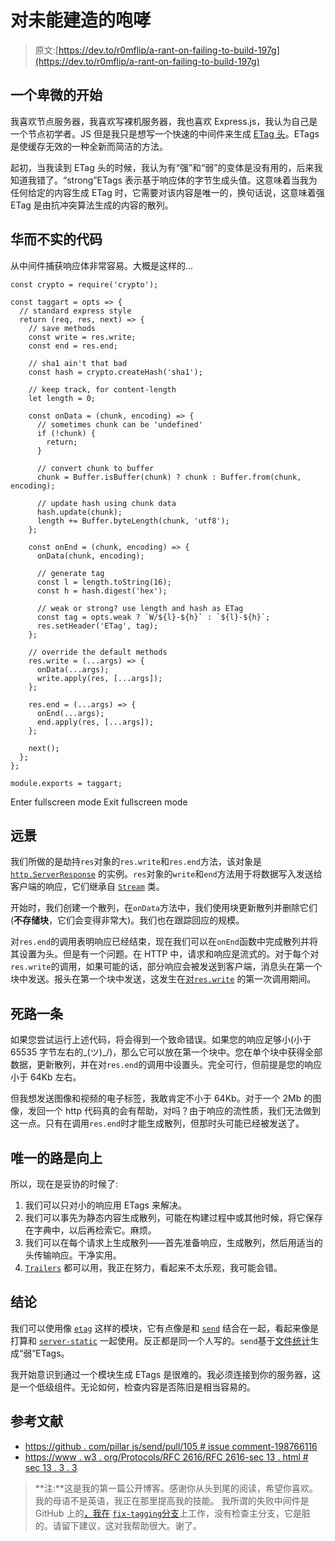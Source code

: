 # 对未能建造的咆哮

> 原文:[https://dev.to/r0mflip/a-rant-on-failing-to-build-197g](https://dev.to/r0mflip/a-rant-on-failing-to-build-197g)

## 一个卑微的开始

我喜欢节点服务器，我喜欢写裸机服务器，我也喜欢 Express.js，我认为自己是一个节点初学者。JS 但是我只是想写一个快速的中间件来生成 [ETag 头](https://developer.mozilla.org/en-US/docs/Web/HTTP/Headers/ETag)。ETags 是使缓存无效的一种全新而简洁的方法。

起初，当我读到 ETag 头的时候，我认为有“强”和“弱”的变体是没有用的，后来我知道我错了。“strong”ETags 表示基于响应体的字节生成头值。这意味着当我为任何给定的内容生成 ETag 时，它需要对该内容是唯一的，换句话说，这意味着强 ETag 是由抗冲突算法生成的内容的散列。

## 华而不实的代码

从中间件捕获响应体非常容易。大概是这样的...

```
const crypto = require('crypto');

const taggart = opts => {
  // standard express style
  return (req, res, next) => {
    // save methods
    const write = res.write;
    const end = res.end;

    // sha1 ain't that bad
    const hash = crypto.createHash('sha1');

    // keep track, for content-length
    let length = 0;

    const onData = (chunk, encoding) => {
      // sometimes chunk can be 'undefined'
      if (!chunk) {
        return;
      }

      // convert chunk to buffer
      chunk = Buffer.isBuffer(chunk) ? chunk : Buffer.from(chunk, encoding);

      // update hash using chunk data
      hash.update(chunk);
      length += Buffer.byteLength(chunk, 'utf8');
    };

    const onEnd = (chunk, encoding) => {
      onData(chunk, encoding);

      // generate tag
      const l = length.toString(16);
      const h = hash.digest('hex');

      // weak or strong? use length and hash as ETag
      const tag = opts.weak ? `W/${l}-${h}` : `${l}-${h}`;
      res.setHeader('ETag', tag);
    };

    // override the default methods
    res.write = (...args) => {
      onData(...args);
      write.apply(res, [...args]);
    };

    res.end = (...args) => {
      onEnd(...args);
      end.apply(res, [...args]);
    };

    next();
  };
};

module.exports = taggart; 
```

Enter fullscreen mode Exit fullscreen mode

## 远景

我们所做的是劫持`res`对象的`res.write`和`res.end`方法，该对象是 [`http.ServerResponse`](https://nodejs.org/api/http.html#http_class_http_serverresponse) 的实例。`res`对象的`write`和`end`方法用于将数据写入发送给客户端的响应，它们继承自 [`Stream`](https://nodejs.org/api/stream.html) 类。

开始时，我们创建一个散列，在`onData`方法中，我们使用块更新散列并删除它们(**不存储块**，它们会变得非常大)。我们也在跟踪回应的规模。

对`res.end`的调用表明响应已经结束，现在我们可以在`onEnd`函数中完成散列并将其设置为头。但是有一个问题。在 HTTP 中，请求和响应是流式的。对于每个对`res.write`的调用，如果可能的话，部分响应会被发送到客户端，消息头在第一个块中发送。报头在第一个块中发送，这发生在[对`res.write`](https://nodejs.org/api/http.html#http_response_write_chunk_encoding_callback) 的第一次调用期间。

## 死路一条

如果您尝试运行上述代码，将会得到一个致命错误。如果您的响应足够小(小于 65535 字节左右的\_(ツ)_/)，那么它可以放在第一个块中。您在单个块中获得全部数据，更新散列，并在对`res.end`的调用中设置头。完全可行，但前提是您的响应小于 64Kb 左右。

但我想发送图像和视频的电子标签，我敢肯定不小于 64Kb。对于一个 2Mb 的图像，发回一个 http 代码真的会有帮助，对吗？由于响应的流性质，我们无法做到这一点。只有在调用`res.end`时才能生成散列，但那时头可能已经被发送了。

## 唯一的路是向上

所以，现在是妥协的时候了:

1.  我们可以只对小的响应用 ETags 来解决。
2.  我们可以事先为静态内容生成散列，可能在构建过程中或其他时候，将它保存在字典中，以后再检索它。麻烦。
3.  我们可以在每个请求上生成散列——首先准备响应，生成散列，然后用适当的头传输响应。干净实用。
4.  [`Trailers`](https://www.w3.org/Protocols/rfc2616/rfc2616-sec14.html#sec14.39) 都可以用，我正在努力，看起来不太乐观，我可能会错。

## 结论

我们可以使用像 [`etag`](https://github.com/jshttp/etag/) 这样的模块，它有点像是和 [`send`](https://github.com/pillarjs/send/) 结合在一起，看起来像是打算和 [`server-static`](https://github.com/expressjs/serve-static) 一起使用。反正都是同一个人写的。`send`基于[文件统计](https://nodejs.org/api/fs.html#fs_class_fs_stats)生成“弱”ETags。

我开始意识到通过一个模块生成 ETags 是很难的。我必须连接到你的服务器，这是一个低级组件。无论如何，检查内容是否陈旧是相当容易的。

## 参考文献

*   [https://github . com/pillar js/send/pull/105 # issue comment-198766116](https://github.com/pillarjs/send/pull/105#issuecomment-198766116)
*   [https://www . w3 . org/Protocols/RFC 2616/RFC 2616-sec 13 . html # sec 13 . 3 . 3](https://www.w3.org/Protocols/rfc2616/rfc2616-sec13.html#sec13.3.3)

> **注:**这是我的第一篇公开博客。感谢你从头到尾的阅读，希望你喜欢。我的母语不是英语，我正在那里提高我的技能。
> 我所谓的失败中间件是 GitHub 上的[，我在](https://github.com/ramlmn/taggart/) [`fix-tagging`分支](https://github.com/ramlmn/taggart/tree/fix-tagging)上工作，没有检查主分支，它是脏的。请留下建议，这对我帮助很大。谢了。
